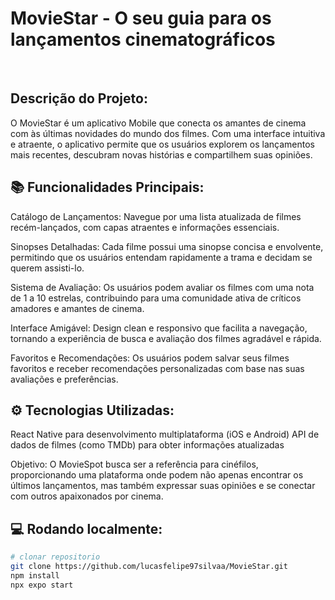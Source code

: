 # MovieStar - O seu guia para os lançamentos cinematográficos
</br>

## Descrição do Projeto:

O MovieStar é um aplicativo Mobile que conecta os amantes de cinema com às últimas novidades do mundo dos filmes. Com uma interface intuitiva e atraente, o aplicativo permite que os usuários explorem os lançamentos mais recentes, descubram novas histórias e compartilhem suas opiniões.

## 📚 Funcionalidades Principais:

Catálogo de Lançamentos: Navegue por uma lista atualizada de filmes recém-lançados, com capas atraentes e informações essenciais.

Sinopses Detalhadas: Cada filme possui uma sinopse concisa e envolvente, permitindo que os usuários entendam rapidamente a trama e decidam se querem assisti-lo.

Sistema de Avaliação: Os usuários podem avaliar os filmes com uma nota de 1 a 10 estrelas, contribuindo para uma comunidade ativa de críticos amadores e amantes de cinema.

Interface Amigável: Design clean e responsivo que facilita a navegação, tornando a experiência de busca e avaliação dos filmes agradável e rápida.

Favoritos e Recomendações: Os usuários podem salvar seus filmes favoritos e receber recomendações personalizadas com base nas suas avaliações e preferências.

## ⚙️ Tecnologias Utilizadas:

React Native para desenvolvimento multiplataforma (iOS e Android)
API de dados de filmes (como TMDb) para obter informações atualizadas

Objetivo: O MovieSpot busca ser a referência para cinéfilos, proporcionando uma plataforma onde podem não apenas encontrar os últimos lançamentos, mas também expressar suas opiniões e se conectar com outros apaixonados por cinema.

## 💻 Rodando localmente: 
```bash
# clonar repositorio  
git clone https://github.com/lucasfelipe97silvaa/MovieStar.git
npm install
npx expo start
```
